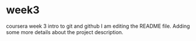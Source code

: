 # week3
coursera week 3 intro to git and github
I am editing the README file. Adding some more details about the project description.
